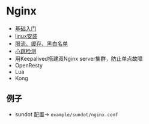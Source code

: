 # Nginx

- [基础入门](Nginx.md)
- [linux安装](linux安装.md)
- [限流、缓存、黑白名单](限流、缓存、黑白名单.md)
- [心跳检测](心跳检测.md)
- 用Keepalived搭建双Nginx server集群，防止单点故障
- OpenResty
- Lua
- Kong

## 例子

- sundot 配置-> `example/sundot/nginx.conf`